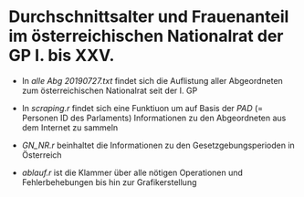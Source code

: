 <h1>Durchschnittsalter und Frauenanteil im österreichischen Nationalrat der GP I. bis XXV.</h1>

- In <i>alle Abg 20190727.txt</i> findet sich die Auflistung aller Abgeordneten zum österreichischen Nationalrat seit der I. GP 

- In <i>scraping.r</i> findet sich eine Funktiuon um auf Basis der <i>PAD</i> (= Personen ID des Parlaments) Informationen zu den Abgeordneten aus dem Internet zu sammeln

- <i>GN_NR.r</i> beinhaltet die Informationen zu den Gesetzgebungsperioden in Österreich

- <i>ablauf.r</i> ist die Klammer über alle nötigen Operationen und Fehlerbehebungen bis hin zur Grafikerstellung
